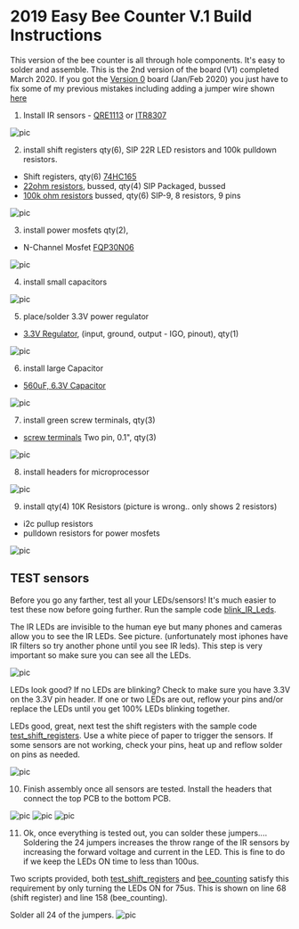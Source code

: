 # 2019 Easy Bee Counter V.1 Build Instructions

This version of the bee counter is all through hole components. It's easy to solder and assemble. This is the 2nd version of the board (V1) completed March 2020. If you got the [Version 0](https://github.com/hydronics2/2019-easy-bee-counter/tree/b06d461f1881f2709d81f82d817dc76170a77fa7) board (Jan/Feb 2020) you just have to fix some of my previous mistakes including adding a jumper wire shown [here](https://github.com/hydronics2/2019-easy-bee-counter/blob/master/instructions/archive)

1) Install IR sensors - [QRE1113](https://www.mouser.com/ProductDetail/512-QRE1113f) or [ITR8307](https://lcsc.com/product-detail/Photo-Interrupter_Everlight-Elec-ITR8307_C63451.html)

![pic](https://github.com/hydronics2/2019-easy-bee-counter/blob/master/instructions/pics/ir_sensors.PNG)

2) install shift registers qty(6), SIP 22R LED resistors and 100k pulldown resistors.
- Shift registers, qty(6) [74HC165](https://www.mouser.com/ProductDetail/595-CD74HC165E)
- [22ohm resistors](https://www.mouser.com/ProductDetail/Xicon/266-22-RC?qs=sGAEpiMZZMvrmc6UYKmaNXFefT4dxyTCwtpTxTI0yoo%3D), bussed, qty(4)
SIP Packaged, bussed
- [100k ohm resistors](https://www.mouser.com/ProductDetail/IRC-TT-Electronics/L091S104LF?qs=sGAEpiMZZMvrmc6UYKmaNdnTrsZX%2FuSiyGduauH5Qpc%3D) bussed, qty(6)
SIP-9, 8 resistors, 9 pins

![pic](https://github.com/hydronics2/2019-easy-bee-counter/blob/master/instructions/pics/registers.PNG)

3) install power mosfets qty(2),
- N-Channel Mosfet [FQP30N06](https://www.mouser.com/ProductDetail/512-FQP30N06L)

![pic](https://github.com/hydronics2/2019-easy-bee-counter/blob/master/instructions/pics/PowerMosfets.PNG)

4) install small capacitors

![pic](https://github.com/hydronics2/2019-easy-bee-counter/blob/master/instructions/pics/small_capacitors.PNG)

5) place/solder 3.3V power regulator

- [3.3V Regulator](https://www.mouser.com/ProductDetail/Microchip-Technology/MCP1826S-3302E-AB?qs=sGAEpiMZZMsGz1a6aV8DcJ7KfjtCj7Xd5CqQpyOghgk%3D), (input, ground, output - IGO, pinout), qty(1)

![pic](https://github.com/hydronics2/2019-easy-bee-counter/blob/master/instructions/pics/3vRegulator.PNG)

6) install large Capacitor

- [560uF, 6.3V Capacitor](https://www.mouser.com/ProductDetail/661-APSC6R3L561MH08S)

![pic](https://github.com/hydronics2/2019-easy-bee-counter/blob/master/instructions/pics/capacitor.PNG)

7) install green screw terminals, qty(3)

- [screw terminals](https://www.mouser.com/ProductDetail/490-TB006-508-02BE) Two pin, 0.1", qty(3)

![pic](https://github.com/hydronics2/2019-easy-bee-counter/blob/master/instructions/pics/headers.PNG)

8) install headers for microprocessor

![pic](https://github.com/hydronics2/2019-easy-bee-counter/blob/master/instructions/pics/uHeaders.PNG)

9) install qty(4) 10K Resistors (picture is wrong.. only shows 2 resistors)
- i2c pullup resistors
- pulldown resistors for power mosfets

![pic](https://github.com/hydronics2/2019-easy-bee-counter/blob/master/instructions/pics/10kPullup.PNG)

## TEST sensors
Before you go any farther, test all your LEDs/sensors! It's much easier to test these now before going further.
Run the sample code [blink_IR_Leds](https://github.com/hydronics2/2019-easy-bee-counter/blob/master/arduino/Blink_IR_Leds/Blink_IR_Leds.ino).

The IR LEDs are invisible to the human eye but many phones and cameras allow you to see the IR LEDs. See picture. (unfortunately most iphones have IR filters so try another phone until you see IR leds). This step is very important so make sure you can see all the LEDs.

![pic](https://github.com/hydronics2/2019-easy-bee-counter/blob/master/instructions/pics/ir_sensors_on.PNG)

LEDs look good? If no LEDs are blinking? Check to make sure you have 3.3V on the 3.3V pin header. If one or two LEDs are out, reflow your pins and/or replace the LEDs until you get 100% LEDs blinking together.

LEDs good, great, next test the shift registers with the sample code [test_shift_registers](https://github.com/hydronics2/2019-easy-bee-counter/blob/master/arduino/test_shift_registers/test_shift_registers.ino). Use a white piece of paper to trigger the sensors. If some sensors are not working, check your pins, heat up and reflow solder on pins as needed.

![pic](https://github.com/hydronics2/2019-easy-bee-counter/blob/master/instructions/pics/serial_output.PNG)

10) Finish assembly once all sensors are tested. Install the headers that connect the top PCB to the bottom PCB.

![pic](https://github.com/hydronics2/2019-easy-bee-counter/blob/master/instructions/pics/headers_bottom.PNG)
![pic](https://github.com/hydronics2/2019-easy-bee-counter/blob/master/instructions/pics/finished.jpg)
![pic](https://github.com/hydronics2/2019-easy-bee-counter/blob/master/instructions/pics/finished2.jpg)


11) Ok, once everything is tested out, you can solder these jumpers.... Soldering the 24 jumpers increases the throw range of the IR sensors by increasing the forward voltage and current in the LED. This is fine to do if we keep the LEDs ON time to less than 100us.

Two scripts provided, both [test_shift_registers](https://github.com/hydronics2/2019-easy-bee-counter/blob/master/arduino/test_shift_registers/test_shift_registers.ino) and [bee_counting](https://github.com/hydronics2/2019-easy-bee-counter/blob/master/arduino/bee_counting/bee_counting.ino) satisfy this requirement by only turning the LEDs ON for 75us.  This is shown on line 68 (shift register) and line 158 (bee_counting).

Solder all 24 of the jumpers.
![pic](https://github.com/hydronics2/2019-easy-bee-counter/blob/master/instructions/pics/jumpers.PNG)
